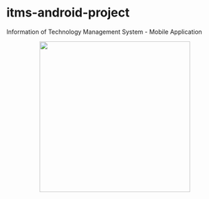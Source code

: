 # itms-android-project
Information of Technology Management System - Mobile Application
<p align="center">
  <img src="Desktop\About.PNG" width="350"/>
</p>
